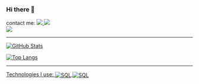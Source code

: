 ### Hi there 👋
contact me:
<a href="joaopedro10122002@gmail.com" target="blank" ><img src="https://img.shields.io/badge/Gmail-D14836?style=for-the-badge&logo=gmail&logoColor=white">
<a href="https://t.me/J0peRED" target="blank" ><img src="https://img.shields.io/badge/Telegram-2CA5E0?style=for-the-badge&logo=telegram&logoColor=white">                                                                         
<a href="https://www.linkedin.com/feed/" target="blank"> <img src="https://img.shields.io/badge/LinkedIn-0077B5?style=for-the-badge&logo=linkedin&logoColor=white">                                                            
_________________________________________________________________________________________________________________________________________________________________________________________________________________________________________________________________

![GitHub Stats](https://github-readme-stats.vercel.app/api?username=J0A0-PEDR0&layout=compact&theme=onedark&height=50&bg_color=000&border_color=30A3DC&show_icons=true&icon_color=30A3DC&title_color=E94D5F&text_color=FFF)

![Top Langs](https://github-readme-stats-git-masterrstaa-rickstaa.vercel.app/api/top-langs/?username=J0A0-PEDR0&layout=compact&height=400&bg_color=000&border_color=30A3DC&title_color=E94D5F&text_color=FFF)
_________________________________________________________________________________________________________________________________________________________________________________________________________________________________________________________________
Technologies I use:
<img align ="center" alt="SQL" src="https://img.shields.io/badge/MySQL-00000F?style=for-the-badge&logo=mysql&logoColor=white">
<img align ="center" alt="SQL" src="https://img.shields.io/badge/Spring-6DB33F?style=for-the-badge&logo=spring&logoColor=white">
